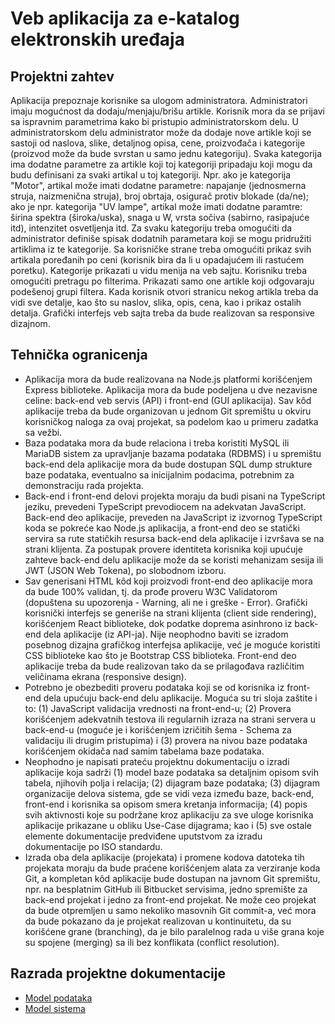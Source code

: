# Veb aplikacija za e-katalog elektronskih uređaja

## Projektni zahtev
Aplikacija prepoznaje korisnike sa ulogom administratora. Administratori imaju mogućnost da dodaju/menjaju/brišu artikle.
Korisnik mora da se prijavi sa ispravnim parametrima kako bi pristupio administratorskom delu. U administratorskom delu administrator može da dodaje nove artikle koji se sastoji od naslova, slike, detaljnog opisa, cene, proizvođača i kategorije (proizvod može da bude svrstan u samo jednu kategoriju). Svaka kategorija ima dodatne parametre za artikle koji toj kategoriji pripadaju koji mogu da budu definisani za svaki artikal u toj kategoriji. Npr. ako je kategorija "Motor", artikal može imati dodatne parametre: napajanje (jednosmerna struja, naizmenična struja), broj obrtaja, osigurač protiv blokade (da/ne); ako je npr. kategorija "UV lampe", artikal može imati dodatne paramtre: širina spektra (široka/uska), snaga u W, vrsta sočiva (sabirno, rasipajuće itd), intenzitet osvetljenja itd. Za svaku kategoriju treba omogućiti da administrator definiše spisak dodatnih parametara koji se mogu pridružiti artiklima iz te kategorije.
Sa korisničke strane treba omogućiti prikaz svih artikala poređanih po ceni (korisnik bira da li u opadajućem ili rastućem poretku). Kategorije prikazati u vidu menija na veb sajtu. Korisniku treba omogućiti pretragu po filterima. Prikazati samo one artikle koji odgovaraju podešenoj grupi filtera. Kada korisnik otvori stranicu nekog artikla treba da vidi sve detalje, kao što su naslov, slika, opis, cena, kao i prikaz ostalih detalja. Grafički interfejs veb sajta treba da bude realizovan sa responsive dizajnom.

## Tehnička ogranicenja
- Aplikacija mora da bude realizovana na Node.js platformi korišćenjem Express biblioteke. Aplikacija mora da bude podeljena u dve nezavisne celine: back-end veb servis (API) i front-end (GUI aplikacija). Sav kôd aplikacije treba da bude organizovan u jednom Git spremištu u okviru korisničkog naloga za ovaj projekat, sa podelom kao u primeru zadatka sa vežbi.
- Baza podataka mora da bude relaciona i treba koristiti MySQL ili MariaDB sistem za upravljanje bazama podataka (RDBMS) i u spremištu back-end dela aplikacije mora da bude dostupan SQL dump strukture baze podataka, eventualno sa inicijalnim podacima, potrebnim za demonstraciju rada projekta.
- Back-end i front-end delovi projekta moraju da budi pisani na TypeScript jeziku, prevedeni TypeScript prevodiocem na adekvatan JavaScript. Back-end deo aplikacije, preveden na JavaScript iz izvornog TypeScript koda se pokreće kao Node.js aplikacija, a front-end deo se statički servira sa rute statičkih resursa back-end dela aplikacije i izvršava se na strani klijenta. Za postupak provere identiteta korisnika koji upućuje zahteve back-end delu aplikacije može da se koristi mehanizam sesija ili JWT (JSON Web Tokena), po slobodnom izboru.
- Sav generisani HTML kôd koji proizvodi front-end deo aplikacije mora da bude 100% validan, tj. da prođe proveru W3C Validatorom (dopuštena su upozorenja - Warning, ali ne i greške - Error). Grafički korisnički interfejs se generiše na strani klijenta (client side rendering), korišćenjem React biblioteke, dok podatke doprema asinhrono iz back-end dela aplikacije (iz API-ja). Nije neophodno baviti se izradom posebnog dizajna grafičkog interfejsa aplikacije, već je moguće koristiti CSS biblioteke kao što je Bootstrap CSS biblioteka. Front-end deo aplikacije treba da bude realizovan tako da se prilagođava različitim veličinama ekrana (responsive design).
- Potrebno je obezbediti proveru podataka koji se od korisnika iz front-end dela upućuju back-end delu aplikacije. Moguća su tri sloja zaštite i to: (1) JavaScript validacija vrednosti na front-end-u; (2) Provera korišćenjem adekvatnih testova ili regularnih izraza na strani servera u back-end-u (moguće je i korišćenjem izričitih šema - Schema za validaciju ili drugim pristupima) i (3) provera na nivou baze podataka korišćenjem okidača nad samim tabelama baze podataka.
- Neophodno je napisati prateću projektnu dokumentaciju o izradi aplikacije koja sadrži (1) model baze podataka sa detaljnim opisom svih tabela, njihovih polja i relacija; (2) dijagram baze podataka; (3) dijagram organizacije delova sistema, gde se vidi veza između baze, back-end, front-end i korisnika sa opisom smera kretanja informacija; (4) popis svih aktivnosti koje su podržane kroz aplikaciju za sve uloge korisnika aplikacije prikazane u obliku Use-Case dijagrama; kao i (5) sve ostale elemente dokumentacije predviđene uputstvom za izradu dokumentacije po ISO standardu.
- Izrada oba dela aplikacije (projekata) i promene kodova datoteka tih projekata moraju da bude praćene korišćenjem alata za verziranje koda Git, a kompletan kôd aplikacije bude dostupan na javnom Git spremištu, npr. na besplatnim GitHub ili Bitbucket servisima, jedno spremište za back-end projekat i jedno za front-end projekat. Ne može ceo projekat da bude otpremljen u samo nekoliko masovnih Git commit-a, već mora da bude pokazano da je projekat realizovan u kontinuitetu, da su korišćene grane (branching), da je bilo paralelnog rada u više grana koje su spojene (merging) sa ili bez konflikata (conflict resolution).

## Razrada projektne dokumentacije
- [Model podataka](doc/DatabaseModel.md)
- [Model sistema](doc/SystemModel.md)
